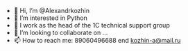 - 👋 Hi, I’m @Alexandrkozhin
- 👀 I’m interested in Python
- 🌱 I work as the head of the 1C technical support group
- 💞️ I’m looking to collaborate on ...
- 📫 How to reach me:  89060496688 end kozhin-a@mail.ru
